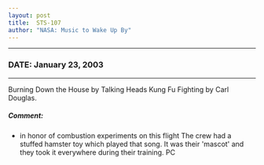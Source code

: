 ```yaml
---
layout: post
title:  STS-107
author: "NASA: Music to Wake Up By"
---
```


----
### DATE: January 23, 2003
----
Burning Down the House by Talking Heads
Kung Fu Fighting by Carl Douglas.

##### Comment:
* in honor of combustion experiments on this flight
The crew had a stuffed hamster toy which played that  song. It was their 'mascot' and they took it everywhere during their training. PC
